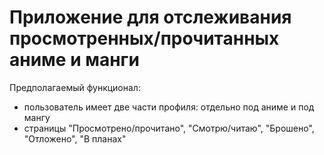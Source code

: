 # Приложение для отслеживания просмотренных/прочитанных аниме и манги

Предполагаемый функционал:
- пользователь имеет две части профиля: отдельно под аниме и под мангу
- страницы "Просмотрено/прочитано", "Смотрю/читаю", "Брошено", "Отложено", "В планах"
